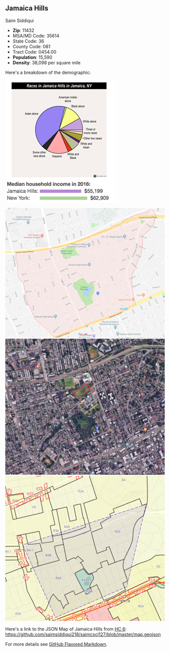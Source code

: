 ## Jamaica Hills

Saim Siddiqui

- **Zip**: 11432
- MSA/MD Code: 35614
- State Code: 36
- County Code: 081
- Tract Code: 0454.00
- **Population**: 15,590
- **Density**: 38,098 per square mile

Here's a breakdown of the demographic:

![Demographic](/JamaicaHillsDemo.png)


![Map of Jamaical Hills](/JamaicaHillsMap.png)
![Satellite Map of Jamaical Hills](/JamaicaHillsSat.png)
![Zone Map of Jamaical Hills](/JamaicaHillsZones.png)



Here's a link to the JSON Map of Jamaica Hills from [HC 6](https://github.com/saimsiddiqui218/saimcsci127/blob/master/map.geojson):
https://github.com/saimsiddiqui218/saimcsci127/blob/master/map.geojson

For more details see [GitHub Flavored Markdown](https://guides.github.com/features/mastering-markdown/).

